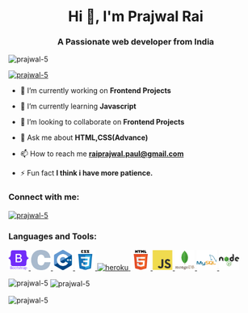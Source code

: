 <h1 align="center">Hi 👋, I'm Prajwal Rai</h1>
<h3 align="center">A Passionate web developer from India</h3>

<p align="left"> <img src="https://komarev.com/ghpvc/?username=prajwal-5&label=Profile%20views&color=0e75b6&style=flat" alt="prajwal-5" /> </p>

<p align="left"> <a href="https://github.com/ryo-ma/github-profile-trophy"><img src="https://github-profile-trophy.vercel.app/?username=prajwal-5" alt="prajwal-5" /></a> </p>

- 🔭 I’m currently working on **Frontend Projects**

- 🌱 I’m currently learning **Javascript**

- 👯 I’m looking to collaborate on **Frontend Projects**

- 💬 Ask me about **HTML,CSS(Advance)**

- 📫 How to reach me **raiprajwal.paul@gmail.com**

- ⚡ Fun fact **I think i have more patience.**

<h3 align="left">Connect with me:</h3>
<p align="left">
<a href="https://codepen.io/prajwal-5" target="blank"><img align="center" src="https://cdn.jsdelivr.net/npm/simple-icons@3.0.1/icons/codepen.svg" alt="prajwal-5" height="30" width="40" /></a>
</p>

<h3 align="left">Languages and Tools:</h3>
<p align="left"> <a href="https://getbootstrap.com" target="_blank"> <img src="https://raw.githubusercontent.com/devicons/devicon/master/icons/bootstrap/bootstrap-plain-wordmark.svg" alt="bootstrap" width="40" height="40"/> </a> <a href="https://www.cprogramming.com/" target="_blank"> <img src="https://raw.githubusercontent.com/devicons/devicon/master/icons/c/c-original.svg" alt="c" width="40" height="40"/> </a> <a href="https://www.w3schools.com/cpp/" target="_blank"> <img src="https://raw.githubusercontent.com/devicons/devicon/master/icons/cplusplus/cplusplus-original.svg" alt="cplusplus" width="40" height="40"/> </a> <a href="https://www.w3schools.com/css/" target="_blank"> <img src="https://raw.githubusercontent.com/devicons/devicon/master/icons/css3/css3-original-wordmark.svg" alt="css3" width="40" height="40"/> </a> <a href="https://heroku.com" target="_blank"> <img src="https://www.vectorlogo.zone/logos/heroku/heroku-icon.svg" alt="heroku" width="40" height="40"/> </a> <a href="https://www.w3.org/html/" target="_blank"> <img src="https://raw.githubusercontent.com/devicons/devicon/master/icons/html5/html5-original-wordmark.svg" alt="html5" width="40" height="40"/> </a> <a href="https://developer.mozilla.org/en-US/docs/Web/JavaScript" target="_blank"> <img src="https://raw.githubusercontent.com/devicons/devicon/master/icons/javascript/javascript-original.svg" alt="javascript" width="40" height="40"/> </a> <a href="https://www.mongodb.com/" target="_blank"> <img src="https://raw.githubusercontent.com/devicons/devicon/master/icons/mongodb/mongodb-original-wordmark.svg" alt="mongodb" width="40" height="40"/> </a> <a href="https://www.mysql.com/" target="_blank"> <img src="https://raw.githubusercontent.com/devicons/devicon/master/icons/mysql/mysql-original-wordmark.svg" alt="mysql" width="40" height="40"/> </a> <a href="https://nodejs.org" target="_blank"> <img src="https://raw.githubusercontent.com/devicons/devicon/master/icons/nodejs/nodejs-original-wordmark.svg" alt="nodejs" width="40" height="40"/> </a> </p>

<p><img align="left" src="https://github-readme-stats.vercel.app/api/top-langs?username=prajwal-5&show_icons=true&locale=en&layout=compact" alt="prajwal-5" /></p>

<p>&nbsp;<img align="center" src="https://github-readme-stats.vercel.app/api?username=prajwal-5&show_icons=true&locale=en" alt="prajwal-5" /></p>

<p><img align="center" src="https://github-readme-streak-stats.herokuapp.com/?user=prajwal-5&" alt="prajwal-5" /></p>
